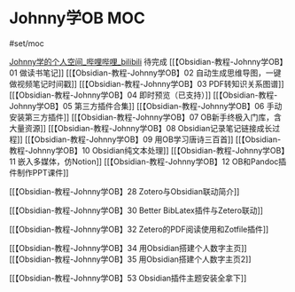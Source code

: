 # Johnny学OB MOC
#set/moc 

[Johnny学的个人空间_哔哩哔哩_bilibili](https://space.bilibili.com/432408734/channel/seriesdetail?sid=299464)
待完成
[[【Obsidian-教程-Johnny学OB】01 做读书笔记]]
[[【Obsidian-教程-Johnny学OB】02 自动生成思维导图，一键做视频笔记时间戳]]
[[【Obsidian-教程-Johnny学OB】03 PDF转知识关系图谱]]
[[【Obsidian-教程-Johnny学OB】04 即时预览（已支持）]]
[[【Obsidian-教程-Johnny学OB】05 第三方插件合集]]
[[【Obsidian-教程-Johnny学OB】06 手动安装第三方插件]]
[[【Obsidian-教程-Johnny学OB】07 OB新手终极入门库，含大量资源]]
[[【Obsidian-教程-Johnny学OB】08 Obsidian记录笔记链接成长过程]]
[[【Obsidian-教程-Johnny学OB】09 用OB学习唐诗三百首]]
[[【Obsidian-教程-Johnny学OB】10 Obsidian纯文本处理]]
[[【Obsidian-教程-Johnny学OB】11 嵌入多媒体，仿Notion]]
[[【Obsidian-教程-Johnny学OB】12 OB和Pandoc插件制作PPT课件]]

[[【Obsidian-教程-Johnny学OB】28 Zotero与Obsidian联动简介]]

[[【Obsidian-教程-Johnny学OB】30 Better BibLatex插件与Zetero联动]]

[[【Obsidian-教程-Johnny学OB】32 Zetero的PDF阅读使用和Zotfile插件]]

[[【Obsidian-教程-Johnny学OB】34 用Obsidian搭建个人数字主页]]
[[【Obsidian-教程-Johnny学OB】35 用Obsidian搭建个人数字主页2]]


[[【Obsidian-教程-Johnny学OB】53 Obsidian插件主题安装全拿下]]
